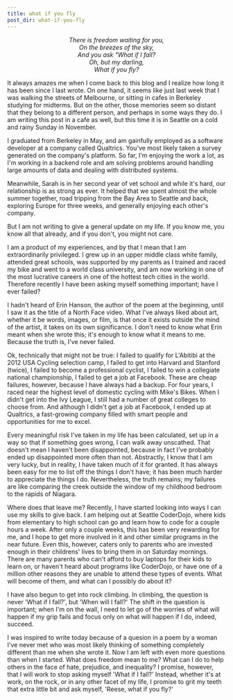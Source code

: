 ```yaml
---
title: what if you fly
post_dir: what-if-you-fly
---
```


*<center>There is freedom waiting for you,</center>*
*<center>On the breezes of the sky,</center>*
*<center>And you ask "What if I fall?</center>*
*<center>Oh, but my darling,</center>*
*<center>What if you fly?</center>*

It always amazes me when I come back to this blog and I realize how long it has been since I last wrote. On one hand, it seems like just last week that I was walking the streets of Melbourne, or sitting in cafes in Berkeley studying for midterms. But on the other, those memories seem so distant that they belong to a different person, and perhaps in some ways they do. I am writing this post in a cafe as well, but this time it is in Seattle on a cold and rainy Sunday in November.

I graduated from Berkeley in May, and am gainfully employed as a software developer at a company called Qualtrics. You've most likely taken a survey generated on the company's platform. So far, I'm enjoying the work a lot, as I'm working in a backend role and am solving problems around handling large amounts of data and dealing with distributed systems.

Meanwhile, Sarah is in her second year of vet school and while it's hard, our relationship is as strong as ever. It helped that we spent almost the whole summer together, road tripping from the Bay Area to Seattle and back, exploring Europe for three weeks, and generally enjoying each other's company.

But I am not writing to give a general update on my life. If you know me, you know all that already, and if you don't, you might not care.

I am a product of my experiences, and by that I mean that I am extraordinarily privileged. I grew up in an upper middle class white family, attended great schools, was supported by my parents as I trained and raced my bike and went to a world class university, and am now working in one of the most lucrative careers in one of the hottest tech cities in the world. Therefore recently I have been asking myself something important; have I ever failed?

I hadn't heard of Erin Hanson, the author of the poem at the beginning, until I saw it as the title of a North Face video. What I've always liked about art, whether it be words, images, or film, is that once it exists outside the mind of the artist, it takes on its own significance. I don't need to know what Erin meant when she wrote this; it's enough to know what it means to me. Because the truth is, I've never failed.

Ok, technically that might not be true: I failed to qualify for L'Abitibi at the 2012 USA Cycling selection camp, I failed to get into Harvard and Stanford (twice), I failed to become a professional cyclist, I failed to win a collegiate national championship, I failed to get a job at Facebook. These are cheap failures, however, because I have always had a backup. For four years, I raced near the highest level of domestic cycling with Mike's Bikes. When I didn't get into the Ivy League,
I still had a number of great colleges to choose from. And although I didn't get a job at Facebook, I ended up at Qualtrics, a fast-growing company filled with smart people and opportunities for me to excel.

Every meaningful risk I've taken in my life has been calculated, set up in a way so that if something goes wrong, I can walk away unscathed. That doesn't mean I haven't been disappointed, because in fact I've probably ended up disappointed more often than not. Abstractly, I know that I am very lucky, but in reality, I have taken much of it for granted. It has always been easy for me to list off the things I don't have; it has been much harder to appreciate the things I do.
Nevertheless, the truth remains; my failures are like comparing the creek outside the window of my childhood bedroom to the rapids of Niagara.

Where does that leave me? Recently, I have started looking into ways I can use my skills to give back. I am helping out at Seattle CoderDojo, where kids from elementary to high school can go and learn how to code for a couple hours a week. After only a couple weeks, this has been very rewarding for me, and I hope to get more involved in it and other similar programs in the near future. Even this, however, caters only to parents who are invested enough in their childrens' lives
to bring them in on Saturday mornings. There are many parents who can't afford to buy laptops for their kids to learn on, or haven't heard about programs like CoderDojo, or have one of a million other reasons they are unable to attend these types of events. What will become of them, and what can I possibly do about it?

I have also begun to get into rock climbing. In climbing, the question is never 'What if I fall?', but 'When will I fall?' The shift in the question is important; when I'm on the wall, I need to let go of the worries of what will happen if my grip fails and focus only on what will happen if I do, indeed, succeed.

I was inspired to write today because of a quesion in a poem by a woman I've never met who was most likely thinking of something completely different than me when she wrote it. Now I am left with even more questions than when I started. What does freedom mean to me? What can I do to help others in the face of hate, prejudice, and inequality? I promise, however, that I will work to stop asking myself 'What if I fall?' Instead, whether it's at work, on the rock, or in any other facet
of my life, I promise to grit my teeth that extra little bit and ask myself, 'Reese, what if you fly?'
